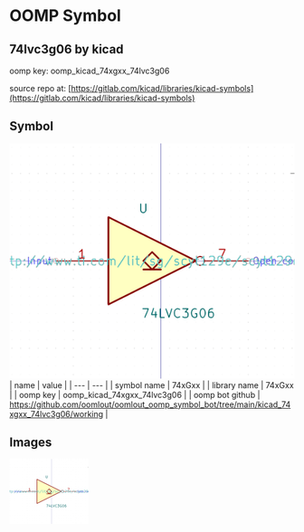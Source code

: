# OOMP Symbol  
## 74lvc3g06  by kicad  
  
oomp key: oomp_kicad_74xgxx_74lvc3g06  
  
source repo at: [https://gitlab.com/kicad/libraries/kicad-symbols](https://gitlab.com/kicad/libraries/kicad-symbols)  
## Symbol  
  
[![working.png](working_600.png)](working.png)  
| name | value | 
| --- | --- | 
| symbol name | 74xGxx | 
| library name | 74xGxx | 
| oomp key | oomp_kicad_74xgxx_74lvc3g06 | 
| oomp bot github | https://github.com/oomlout/oomlout_oomp_symbol_bot/tree/main/kicad_74xgxx_74lvc3g06/working | 
## Images  
  
[![working.png](working_140.png)](working.png)  
